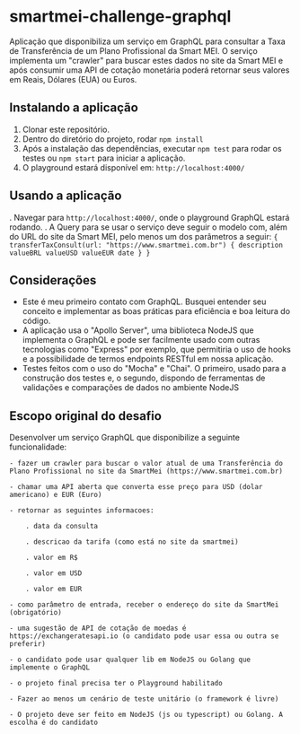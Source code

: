 # smartmei-challenge-graphql

Aplicação que disponibiliza um serviço em GraphQL para consultar a Taxa de Transferência de um Plano Profissional da Smart MEI.
O serviço implementa um "crawler" para buscar estes dados no site da Smart MEI e após consumir uma API de cotação monetária poderá retornar seus valores em Reais, Dólares (EUA) ou Euros. 

## Instalando a aplicação

1. Clonar este repositório.
2. Dentro do diretório do projeto, rodar `npm install` 
3. Após a instalação das dependências, executar `npm test` para rodar os testes ou `npm start` para iniciar a aplicação.
4. O playground estará disponível em: `http://localhost:4000/`

## Usando a aplicação

. Navegar para `http://localhost:4000/`, onde o playground GraphQL estará rodando.
. A Query para se usar o serviço deve seguir o modelo com, além do URL do site da Smart MEI, pelo menos um dos parâmetros a seguir:
 `{
  transferTaxConsult(url: "https://www.smartmei.com.br") {
    description
    valueBRL
    valueUSD
    valueEUR
    date
  }
}`


## Considerações

- Este é meu primeiro contato com GraphQL. Busquei entender seu conceito e implementar as boas práticas para eficiência e boa leitura do código.
- A aplicação usa o "Apollo Server", uma biblioteca NodeJS que implementa o GraphQL e pode ser facilmente usado com outras tecnologias como "Express" por exemplo, que permitiria o uso de hooks e a possibilidade de termos endpoints RESTful em nossa aplicação.
- Testes feitos com o uso do "Mocha" e "Chai". O primeiro, usado para a construção dos testes e, o segundo, dispondo de ferramentas de validações e comparações de dados no ambiente NodeJS

## Escopo original do desafio

Desenvolver um serviço GraphQL que disponibilize a seguinte funcionalidade:

    - fazer um crawler para buscar o valor atual de uma Transferência do Plano Profissional no site da SmartMei (https://www.smartmei.com.br)

    - chamar uma API aberta que converta esse preço para USD (dolar americano) e EUR (Euro)

    - retornar as seguintes informacoes:

        . data da consulta

        . descricao da tarifa (como está no site da smartmei)

        . valor em R$

        . valor em USD

        . valor em EUR

    - como parâmetro de entrada, receber o endereço do site da SmartMei (obrigatório)

    - uma sugestão de API de cotação de moedas é https://exchangeratesapi.io (o candidato pode usar essa ou outra se preferir)

    - o candidato pode usar qualquer lib em NodeJS ou Golang que implemente o GraphQL

    - o projeto final precisa ter o Playground habilitado

    - Fazer ao menos um cenário de teste unitário (o framework é livre)

    - O projeto deve ser feito em NodeJS (js ou typescript) ou Golang. A escolha é do candidato
